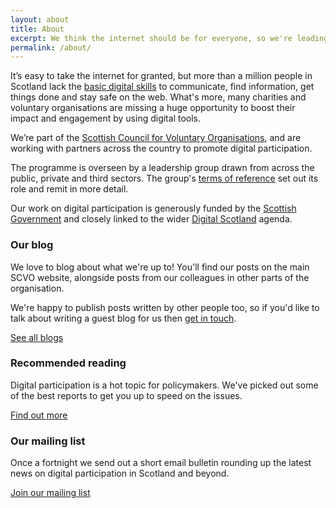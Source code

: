 ```yaml
---
layout: about
title: About
excerpt: We think the internet should be for everyone, so we're leading an ambitious programme to promote digital participation and basic online skills.
permalink: /about/
---
```


It’s easy to take the internet for granted, but more than a million people in Scotland lack the [basic digital skills](http://www.go-on.co.uk/basic-digital-skills/) to communicate, find information, get things done and stay safe on the web. What's more, many charities and voluntary organisations are missing a huge opportunity to boost their impact and engagement by using digital tools.

We’re part of the [Scottish Council for Voluntary Organisations](http://www.scvo.org.uk), and are working with partners across the country to promote digital participation.

The programme is overseen by a leadership group drawn from across the public, private and third sectors. The group's [terms of reference](/about/leadership-group/) set out its role and remit in more detail.

Our work on digital participation is generously funded by the [Scottish Government](http://www.scotland.gov.uk) and closely linked to the wider [Digital Scotland](http://www.digitalscotland.org/) agenda.

### Our blog

We love to blog about what we're up to! You'll find our posts on the main SCVO website, alongside posts from our colleagues in other parts of the organisation.

We're happy to publish posts written by other people too, so if you'd like to talk about writing a guest blog for us then [get in touch](/contact/).

<a href="http://www.scvo.org.uk/blog" class="btn btn-primary btn-lg">See all blogs</a>

### Recommended reading

Digital participation is a hot topic for policymakers. We've picked out some of the best reports to get you up to speed on the issues.

<a href="/about/reading/" class="btn btn-primary btn-lg">Find out more</a>

### Our mailing list

Once a fortnight we send out a short email bulletin rounding up the latest news on digital participation in Scotland and beyond.

<a href="/subscribe/" class="btn btn-primary btn-lg">Join our mailing list</a>
